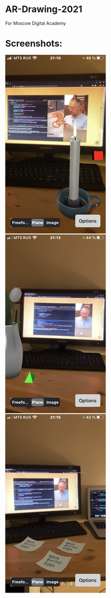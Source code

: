 # AR-Drawing-2021

For Moscow Digital Academy 

# Screenshots:

![Screenshot01](https://github.com/vtretjakov/AR-Drawing-2021/blob/main/Screenshots/Screenshot01.jpeg?raw=true)
![Screenshot02](https://github.com/vtretjakov/AR-Drawing-2021/blob/main/Screenshots/Screenshot02.jpeg?raw=true)
![Screenshot03](https://github.com/vtretjakov/AR-Drawing-2021/blob/main/Screenshots/Screenshot03.jpeg?raw=true)


